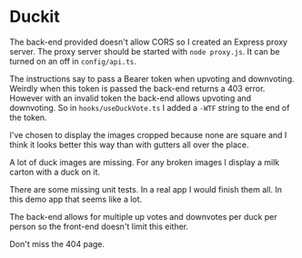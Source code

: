 # Duckit

The back-end provided doesn't allow CORS so I created an Express proxy server. The proxy server should be started with `node proxy.js`.
It can be turned on an off in `config/api.ts`.

The instructions say to pass a Bearer token when upvoting and downvoting. Weirdly when this token is passed the back-end returns a 403 error. However with an invalid token the back-end allows upvoting and downvoting. So in `hooks/useDuckVote.ts` I added a `-WTF` string to the end of the token.

I've chosen to display the images cropped because none are square and I think it looks better this way than with gutters all over the place.

A lot of duck images are missing. For any broken images I display a milk carton with a duck on it.

There are some missing unit tests. In a real app I would finish them all. In this demo app that seems like a lot.

The back-end allows for multiple up votes and downvotes per duck per person so the front-end doesn't limit this either.

Don't miss the 404 page.